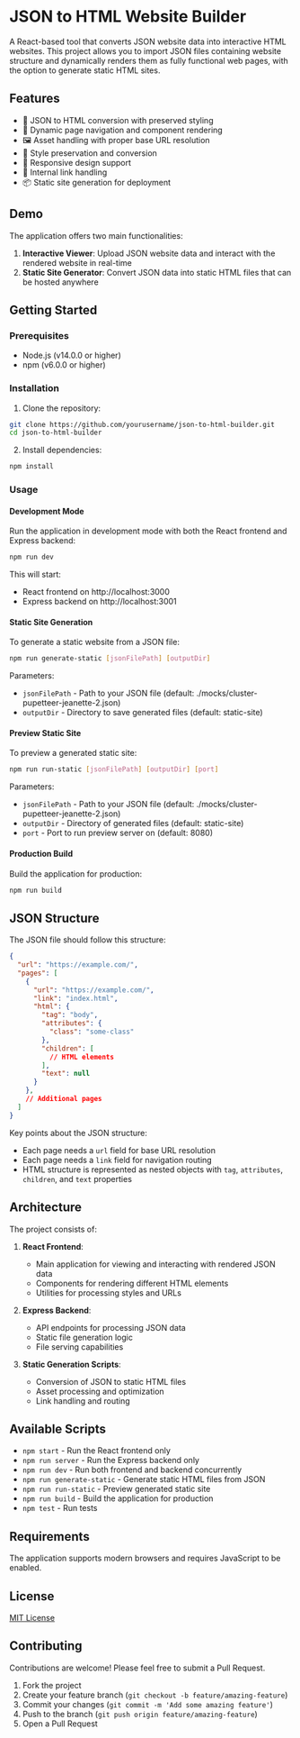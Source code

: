 # JSON to HTML Website Builder

A React-based tool that converts JSON website data into interactive HTML websites. This project allows you to import JSON files containing website structure and dynamically renders them as fully functional web pages, with the option to generate static HTML sites.

## Features

- 📄 JSON to HTML conversion with preserved styling
- 🔄 Dynamic page navigation and component rendering
- 🖼️ Asset handling with proper base URL resolution
- 🎨 Style preservation and conversion
- 📱 Responsive design support
- 🔗 Internal link handling
- 📦 Static site generation for deployment

## Demo

The application offers two main functionalities:

1. **Interactive Viewer**: Upload JSON website data and interact with the rendered website in real-time
2. **Static Site Generator**: Convert JSON data into static HTML files that can be hosted anywhere

## Getting Started

### Prerequisites

- Node.js (v14.0.0 or higher)
- npm (v6.0.0 or higher)

### Installation

1. Clone the repository:

```bash
git clone https://github.com/yourusername/json-to-html-builder.git
cd json-to-html-builder
```

2. Install dependencies:

```bash
npm install
```

### Usage

#### Development Mode

Run the application in development mode with both the React frontend and Express backend:

```bash
npm run dev
```

This will start:
- React frontend on http://localhost:3000
- Express backend on http://localhost:3001

#### Static Site Generation

To generate a static website from a JSON file:

```bash
npm run generate-static [jsonFilePath] [outputDir]
```

Parameters:
- `jsonFilePath` - Path to your JSON file (default: ./mocks/cluster-pupetteer-jeanette-2.json)
- `outputDir` - Directory to save generated files (default: static-site)

#### Preview Static Site

To preview a generated static site:

```bash
npm run run-static [jsonFilePath] [outputDir] [port]
```

Parameters:
- `jsonFilePath` - Path to your JSON file (default: ./mocks/cluster-pupetteer-jeanette-2.json)
- `outputDir` - Directory of generated files (default: static-site)
- `port` - Port to run preview server on (default: 8080)

#### Production Build

Build the application for production:

```bash
npm run build
```

## JSON Structure

The JSON file should follow this structure:

```json
{
  "url": "https://example.com/",
  "pages": [
    {
      "url": "https://example.com/",
      "link": "index.html",
      "html": {
        "tag": "body",
        "attributes": {
          "class": "some-class"
        },
        "children": [
          // HTML elements
        ],
        "text": null
      }
    },
    // Additional pages
  ]
}
```

Key points about the JSON structure:
- Each page needs a `url` field for base URL resolution
- Each page needs a `link` field for navigation routing
- HTML structure is represented as nested objects with `tag`, `attributes`, `children`, and `text` properties

## Architecture

The project consists of:

1. **React Frontend**:
   - Main application for viewing and interacting with rendered JSON data
   - Components for rendering different HTML elements
   - Utilities for processing styles and URLs

2. **Express Backend**:
   - API endpoints for processing JSON data
   - Static file generation logic
   - File serving capabilities

3. **Static Generation Scripts**:
   - Conversion of JSON to static HTML files
   - Asset processing and optimization
   - Link handling and routing

## Available Scripts

- `npm start` - Run the React frontend only
- `npm run server` - Run the Express backend only
- `npm run dev` - Run both frontend and backend concurrently
- `npm run generate-static` - Generate static HTML files from JSON
- `npm run run-static` - Preview generated static site
- `npm run build` - Build the application for production
- `npm test` - Run tests

## Requirements

The application supports modern browsers and requires JavaScript to be enabled.

## License

[MIT License](LICENSE)

## Contributing

Contributions are welcome! Please feel free to submit a Pull Request.

1. Fork the project
2. Create your feature branch (`git checkout -b feature/amazing-feature`)
3. Commit your changes (`git commit -m 'Add some amazing feature'`)
4. Push to the branch (`git push origin feature/amazing-feature`)
5. Open a Pull Request